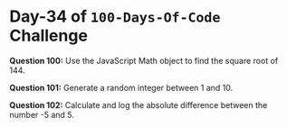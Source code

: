 # Day-34 of `100-Days-Of-Code` Challenge

**Question 100:** Use the JavaScript Math object to find the square root of 144.

**Question 101:** Generate a random integer between 1 and 10.

**Question 102:** Calculate and log the absolute difference between the number -5 and 5.